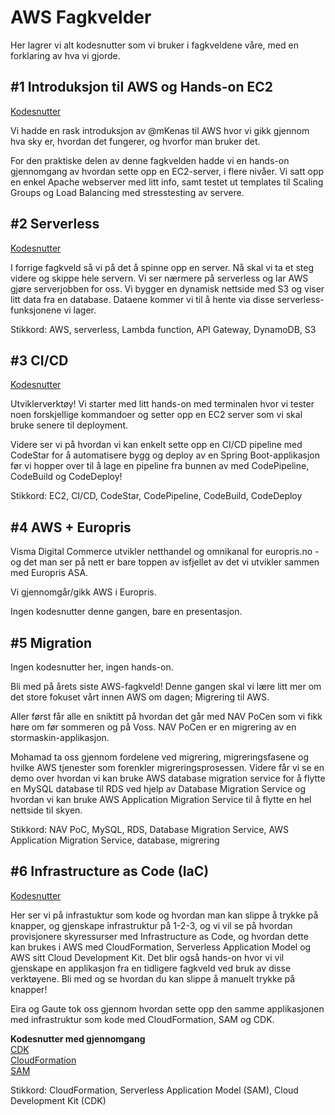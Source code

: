 # AWS Fagkvelder

Her lagrer vi alt kodesnutter som vi bruker i fagkveldene våre, med en forklaring av hva vi gjorde.

## \#1 Introduksjon til AWS og Hands-on EC2

[Kodesnutter](./08.09.2021)

Vi hadde en rask introduksjon av @mKenas til AWS hvor vi gikk gjennom hva sky er, hvordan det fungerer, og hvorfor man bruker det.

For den praktiske delen av denne fagkvelden hadde vi en hands-on gjennomgang av hvordan sette opp en EC2-server, i flere nivåer. Vi satt opp en enkel Apache webserver med litt info, samt testet ut templates til Scaling Groups og Load Balancing med stresstesting av servere.

## \#2 Serverless

[Kodesnutter](./19.10.2021)

I forrige fagkveld så vi på det å spinne opp en server. Nå skal vi ta et steg videre og skippe hele servern. Vi ser nærmere på serverless og lar AWS gjøre serverjobben for oss. Vi bygger en dynamisk nettside med S3 og viser litt data fra en database. Dataene kommer vi til å hente via disse serverless-funksjonene vi lager.

Stikkord: AWS, serverless, Lambda function, API Gateway, DynamoDB, S3

## \#3 CI/CD

[Kodesnutter](./11.11.2021)

Utviklerverktøy! Vi starter med litt hands-on med terminalen hvor vi tester noen forskjellige kommandoer og setter opp en EC2 server som vi skal bruke senere til deployment.

Videre ser vi på hvordan vi kan enkelt sette opp en CI/CD pipeline med CodeStar for å automatisere bygg og deploy av en Spring Boot-applikasjon før vi hopper over til å lage en pipeline fra bunnen av med CodePipeline, CodeBuild og CodeDeploy!

Stikkord: EC2, CI/CD, CodeStar, CodePipeline, CodeBuild, CodeDeploy

## \#4 AWS + Europris

Visma Digital Commerce utvikler netthandel og omnikanal for europris.no - og det man ser på nett er bare toppen av isfjellet av det vi utvikler sammen med Europris ASA.

Vi gjennomgår/gikk AWS i Europris.

Ingen kodesnutter denne gangen, bare en presentasjon.

## \#5 Migration

Ingen kodesnutter her, ingen hands-on.

Bli med på årets siste AWS-fagkveld! Denne gangen skal vi lære litt mer om det store fokuset vårt innen AWS om dagen; Migrering til AWS.

Aller først får alle en sniktitt på hvordan det går med NAV PoCen som vi fikk høre om før sommeren og på Voss. NAV PoCen er en migrering av en stormaskin-applikasjon.

Mohamad ta oss gjennom fordelene ved migrering, migreringsfasene og hvilke AWS tjenester som forenkler migreringsprosessen. Videre får vi se en demo over hvordan vi kan bruke AWS database migration service for å flytte en MySQL database til RDS ved hjelp av Database Migration Service og hvordan vi kan bruke AWS Application Migration Service til å flytte en hel nettside til skyen.

Stikkord: NAV PoC, MySQL, RDS, Database Migration Service, AWS Application Migration Service, database, migrering

## \#6 Infrastructure as Code (IaC)

[Kodesnutter](./25.01.2022)

Her ser vi på infrastuktur som kode og hvordan man kan slippe å trykke på knapper, og gjenskape infrastruktur på 1-2-3, og vi vil se på hvordan provisjonere skyressurser med Infrastructure as Code, og hvordan dette kan brukes i AWS med CloudFormation, Serverless Application Model og AWS sitt Cloud Development Kit. Det blir også hands-on hvor vi vil gjenskape en applikasjon fra en tidligere fagkveld ved bruk av disse verktøyene. Bli med og se hvordan du kan slippe å manuelt trykke på knapper!

Eira og Gaute tok oss gjennom hvordan sette opp den samme applikasjonen med infrastruktur som kode med CloudFormation, SAM og CDK.

**Kodesnutter med gjennomgang**\
[CDK](./25.01.2022/CDK)\
[CloudFormation](./25.01.2022/CloudFormation)\
[SAM](./25.01.2022/SAM)

Stikkord: CloudFormation, Serverless Application Model (SAM), Cloud Development Kit (CDK)

